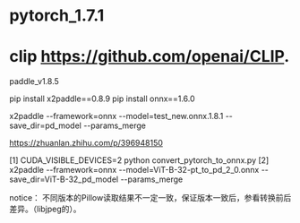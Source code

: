 # pytorch_1.7.1  
# clip https://github.com/openai/CLIP. 
paddle_v1.8.5

pip install x2paddle==0.8.9
pip install onnx==1.6.0

x2paddle --framework=onnx --model=test_new.onnx.1.8.1 --save_dir=pd_model --params_merge  


https://zhuanlan.zhihu.com/p/396948150

[1]  CUDA_VISIBLE_DEVICES=2 python convert_pytorch_to_onnx.py
[2] x2paddle --framework=onnx --model=ViT-B-32-pt_to_pd_2_0.onnx --save_dir=ViT-B-32_pd_model --params_merge

notice： 不同版本的Pillow读取结果不一定一致，保证版本一致后，参看转换前后差异。（libjpeg的）。
